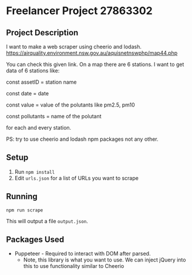 # Freelancer Project 27863302

## Project Description

I want to make a web scraper using cheerio and lodash. https://airquality.environment.nsw.gov.au/aquisnetnswphp/map44.php


You can check this given link. On a map there are 6 stations. I want to get data of 6 stations like:

const assetID = station name


const date = date


const value = value of the polutants like pm2.5, pm10


const pollutants = name of the polutant


for each and every station.


PS: try to use cheerio and lodash npm packages not any other.

## Setup

1. Run `npm install`
2. Edit `urls.json` for a list of URLs you want to scrape

## Running

`npm run scrape`

This will output a file `output.json`.

## Packages Used

* Puppeteer - Required to interact with DOM after parsed.
  * Note, this library is what you want to use.  We can inject jQuery into this to use functionality similar to Cheerio